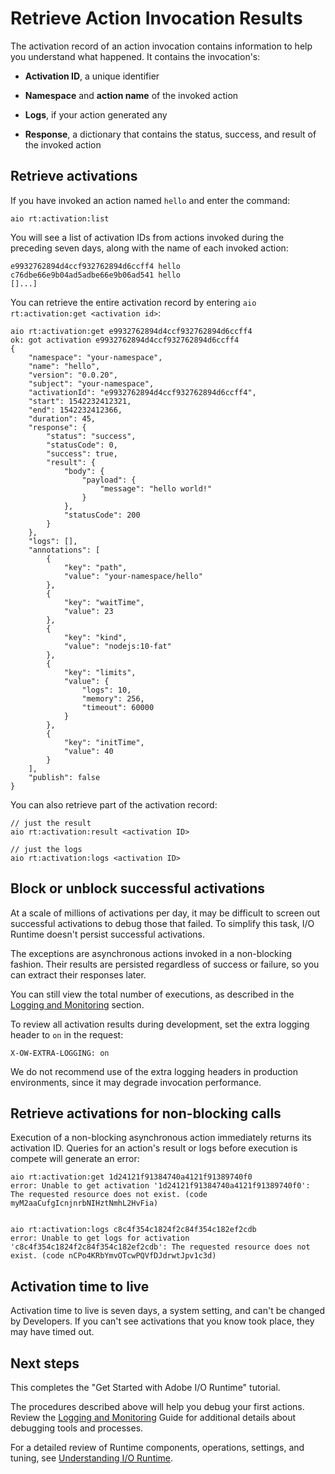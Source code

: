 # Retrieve Action Invocation Results

The activation record of an action invocation contains information to help you understand what happened. It contains the invocation's: 

* **Activation ID**, a unique identifier

* **Namespace** and **action name** of the invoked action

* **Logs**, if your action generated any

* **Response**, a dictionary that contains the status, success, and result of the invoked action

## Retrieve activations

If you have invoked an action named `hello` and enter the command: 

`aio rt:activation:list`

You will see a list of activation IDs from actions invoked during the preceding seven days, along with the name of each invoked action:

```
e9932762894d4ccf932762894d6ccff4 hello            
c76dbe66e9b04ad5adbe66e9b06ad541 hello            
[]...]
```

You can retrieve the entire activation record by entering `aio rt:activation:get <activation id>`:

```
aio rt:activation:get e9932762894d4ccf932762894d6ccff4
ok: got activation e9932762894d4ccf932762894d6ccff4
{
    "namespace": "your-namespace",
    "name": "hello",
    "version": "0.0.20",
    "subject": "your-namespace",
    "activationId": "e9932762894d4ccf932762894d6ccff4",
    "start": 1542232412321,
    "end": 1542232412366,
    "duration": 45,
    "response": {
        "status": "success",
        "statusCode": 0,
        "success": true,
        "result": {
            "body": {
                "payload": {
                    "message": "hello world!"
                }
            },
            "statusCode": 200
        }
    },
    "logs": [],
    "annotations": [
        {
            "key": "path",
            "value": "your-namespace/hello"
        },
        {
            "key": "waitTime",
            "value": 23
        },
        {
            "key": "kind",
            "value": "nodejs:10-fat"
        },
        {
            "key": "limits",
            "value": {
                "logs": 10,
                "memory": 256,
                "timeout": 60000
            }
        },
        {
            "key": "initTime",
            "value": 40
        }
    ],
    "publish": false
}
```

You can also retrieve part of the activation record:

```
// just the result
aio rt:activation:result <activation ID>

// just the logs
aio rt:activation:logs <activation ID>
```

## Block or unblock successful activations

At a scale of millions of activations per day, it may be difficult to screen out successful activations to debug those that failed. To simplify this task, I/O Runtime doesn't persist successful activations. 

The exceptions are asynchronous actions invoked in a non-blocking fashion. Their results are persisted regardless of success or failure, so you can extract their responses later. 

You can still view the total number of executions, as described in the [Logging and Monitoring](https://github.com/AdobeDocs/adobeio-runtime/blob/master/guides/logging_monitoring.md) section. 

To review all activation results during development, set the extra logging header to `on` in the request: 

```
X-OW-EXTRA-LOGGING: on
```

We do not recommend use of the extra logging headers in production environments, since it may degrade invocation performance. 

## Retrieve activations for non-blocking calls

Execution of a non-blocking asynchronous action immediately returns its activation ID. Queries for an action's result or logs before execution is compete will generate an error:

```
aio rt:activation:get 1d24121f91384740a4121f91389740f0
error: Unable to get activation '1d24121f91384740a4121f91389740f0': The requested resource does not exist. (code myM2aaCufgIcnjnrbNIHztNmhL2HvFia)


aio rt:activation:logs c8c4f354c1824f2c84f354c182ef2cdb
error: Unable to get logs for activation 'c8c4f354c1824f2c84f354c182ef2cdb': The requested resource does not exist. (code nCPo4KRbYmvOTcwPQVfDJdrwtJpv1c3d)
```

## Activation time to live

Activation time to live is seven days, a system setting, and can't be changed by Developers. If you can't see activations that you know took place, they may have timed out.

## Next steps

This completes the "Get Started with Adobe I/O Runtime" tutorial.

The procedures described above will help you debug your first actions. Review the [Logging and Monitoring](../guides/logging_monitoring.md 'Logging and Monitoring') Guide for additional details about debugging tools and processes.

For a detailed review of Runtime components, operations, settings, and tuning, see [Understanding I/O Runtime](understanding_runtime.md).
